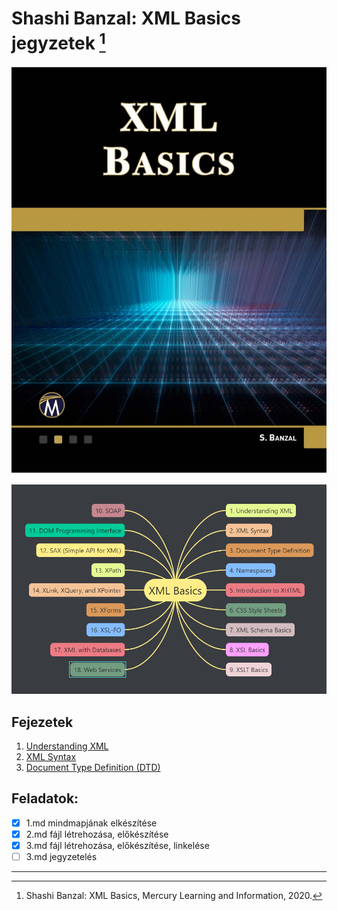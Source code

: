 # Shashi Banzal: XML Basics jegyzetek [^1]

![xml_basics](images/xml_basics.jpg)

![0](images/0.png)

## Fejezetek

1. [Understanding XML](1.md)
2. [XML Syntax](2.md)
3. [Document Type Definition (DTD)](3.md)

## Feladatok:

- [x] 1.md mindmapjának elkészítése
- [x] 2.md fájl létrehozása, előkészítése
- [x] 3.md fájl létrehozása, előkészítése, linkelése
- [ ] 3.md jegyzetelés

---
[^1]: Shashi Banzal: XML Basics, Mercury Learning and Information, 2020.